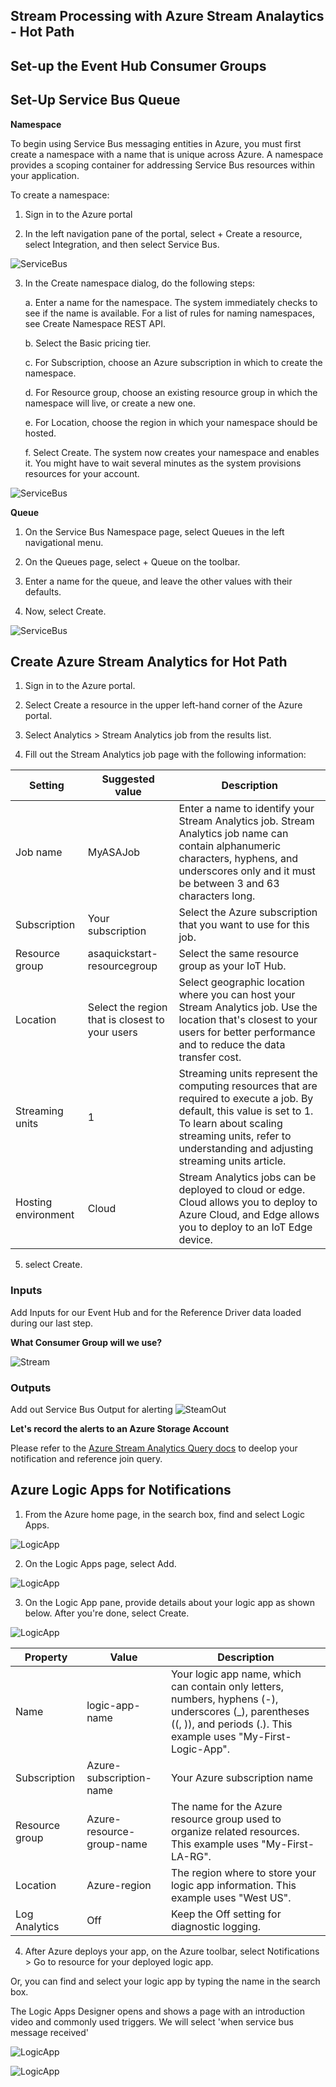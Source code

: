 ## Stream Processing with Azure Stream Analaytics - Hot Path

## Set-up the Event Hub Consumer Groups


## Set-Up Service Bus Queue

__Namespace__

To begin using Service Bus messaging entities in Azure, you must first create a namespace with a name that is unique across Azure. A namespace provides a scoping container for addressing Service Bus resources within your application.

To create a namespace:

1. Sign in to the Azure portal

2. In the left navigation pane of the portal, select + Create a resource, select Integration, and then select Service Bus.

![ServiceBus](../../images/create-resource-service-bus-menu.png)


3. In the Create namespace dialog, do the following steps:

    a. Enter a name for the namespace. The system immediately checks to see if the name is available. For a list of rules for naming namespaces, see Create Namespace REST API.

    b. Select the Basic pricing tier.

    c. For Subscription, choose an Azure subscription in which to create the namespace.

    d. For Resource group, choose an existing resource group in which the namespace will live, or create a new one.

    e. For Location, choose the region in which your namespace should be hosted.

    f. Select Create. The system now creates your namespace and enables it. You might have to wait several minutes as the system provisions resources for your account.

![ServiceBus](../../images/create-namespace.png)

__Queue__

1. On the Service Bus Namespace page, select Queues in the left navigational menu.

2. On the Queues page, select + Queue on the toolbar.

3. Enter a name for the queue, and leave the other values with their defaults.

4. Now, select Create.

![ServiceBus](../../images/create-queue3.png)

## Create Azure Stream Analytics for Hot Path

1. Sign in to the Azure portal.

2. Select Create a resource in the upper left-hand corner of the Azure portal.

3. Select Analytics > Stream Analytics job from the results list.

4. Fill out the Stream Analytics job page with the following information:

|Setting|Suggested value|Description|
|-----------------------|---------------------------------|---------------------------------------------------------------------------------|
|Job name|MyASAJob|Enter a name to identify your Stream Analytics job. Stream Analytics job name can contain alphanumeric characters, hyphens, and underscores only and it must be between 3 and 63 characters long.|
|Subscription|Your subscription|Select the Azure subscription that you want to use for this job.|
|Resource group|asaquickstart-resourcegroup|Select the same resource group as your IoT Hub.|
|Location|Select the region that is closest to your users|Select geographic location where you can host your Stream Analytics job. Use the location that's closest to your users for better performance and to reduce the data transfer cost.|
|Streaming units|1|Streaming units represent the computing resources that are required to execute a job. By default, this value is set to 1. To learn about scaling streaming units, refer to understanding and adjusting streaming units article.|
|Hosting environment|Cloud|Stream Analytics jobs can be deployed to cloud or edge. Cloud allows you to deploy to Azure Cloud, and Edge allows you to deploy to an IoT Edge device.|

5. select Create.

### Inputs

Add Inputs for our Event Hub and for the Reference Driver data loaded during our last step.

**What Consumer Group will we use?**

![Stream](hot_stream_inputs.PNG)

### Outputs

Add out Service Bus Output for alerting
![SteamOut](hot_stream_outputs.PNG)

**Let's record the alerts to an Azure Storage Account**


 Please refer to the [Azure Stream Analytics Query docs](https://docs.microsoft.com/en-us/azure/stream-analytics/stream-analytics-stream-analytics-query-patterns) to deelop your notification and reference join query.


## Azure Logic Apps for Notifications

1. From the Azure home page, in the search box, find and select Logic Apps.

![LogicApp](../../images/find-select-logic-apps.png)


2. On the Logic Apps page, select Add.

![LogicApp](../../images/add-new-logic-app.png)


3. On the Logic App pane, provide details about your logic app as shown below. After you're done, select Create.

![LogicApp](../../images/create-logic-app-settings.png)

|Property|Value|Description|
|--------|------|-----------------------------------------------------|
|Name|logic-app-name|Your logic app name, which can contain only letters, numbers, hyphens (-), underscores (_), parentheses ((, )), and periods (.). This example uses "My-First-Logic-App". |
|Subscription|Azure-subscription-name|Your Azure subscription name |
|Resource group|Azure-resource-group-name|The name for the Azure resource group used to organize related resources. This example uses "My-First-LA-RG".|
|Location|Azure-region|The region where to store your logic app information. This example uses "West US".|
|Log Analytics|Off|Keep the Off setting for diagnostic logging. |


4. After Azure deploys your app, on the Azure toolbar, select Notifications > Go to resource for your deployed logic app.

Or, you can find and select your logic app by typing the name in the search box.

The Logic Apps Designer opens and shows a page with an introduction video and commonly used triggers. We will select 'when service bus message received'

![LogicApp](../../images/service_bus_msg_received.PNG)

![LogicApp](../../images/logic_apps_fill_out_service_bus.PNG)

